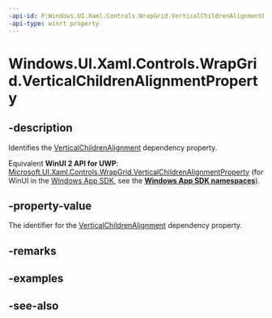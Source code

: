 ```yaml
---
-api-id: P:Windows.UI.Xaml.Controls.WrapGrid.VerticalChildrenAlignmentProperty
-api-type: winrt property
---
```


<!-- Property syntax
public Windows.UI.Xaml.DependencyProperty VerticalChildrenAlignmentProperty { get; }
-->

# Windows.UI.Xaml.Controls.WrapGrid.VerticalChildrenAlignmentProperty

## -description
Identifies the [VerticalChildrenAlignment](wrapgrid_verticalchildrenalignment.md) dependency property.

Equivalent **WinUI 2 API for UWP**: [Microsoft.UI.Xaml.Controls.WrapGrid.VerticalChildrenAlignmentProperty](/windows/winui/api/microsoft.ui.xaml.controls.wrapgrid.verticalchildrenalignmentproperty) (for WinUI in the [Windows App SDK](/windows/apps/windows-app-sdk/), see the **[Windows App SDK namespaces](/windows/windows-app-sdk/api/winrt/)**).

## -property-value
The identifier for the [VerticalChildrenAlignment](wrapgrid_verticalchildrenalignment.md) dependency property.

## -remarks

## -examples

## -see-also
